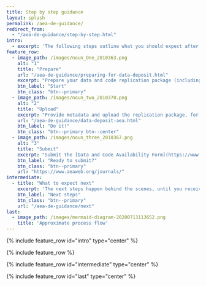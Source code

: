 ```yaml
---
title: Step by step guidance
layout: splash
permalink: /aea-de-guidance/
redirect_from:
  - "/aea-de-guidance/step-by-step.html"
intro: 
  - excerpt: 'The following steps outline what you should expect after conditional acceptance of your manuscript, in compliance with the [AEA Data and Code Availability Policy](https://www.aeaweb.org/journals/policies/data-code):'
feature_row:
  - image_path: /images/noun_One_2010363.png
    alt: "1"
    title: "Prepare"
    url: "/aea-de-guidance/preparing-for-data-deposit.html"
    excerpt: "Prepare your data and code replication package (including data citations and provenance information). You can do this at any time, even before submitting to the AEA journals."
    btn_label: "Start"
    btn_class: "btn--primary"
  - image_path: /images/noun_two_2010370.png
    alt: "2"
    title: "Upload"
    excerpt: "Provide metadata and upload the replication package, for verification and subsequently publication"
    url: "/aea-de-guidance/data-deposit-aea.html"
    btn_label: "Do it!"
    btn_class: "btn--primary btn--center"
  - image_path: /images/noun_three_2010367.png
    alt: "3"
    title: "Submit"
    excerpt: "Submit the [Data and Code Availability Form](https://www.aeaweb.org/journals/forms/data-code-availability) together with your manuscript native files as instructed, and as per guidelines at your journal (for example, [AER guidelines](https://www.aeaweb.org/journals/aer/submissions/accepted-articles/styleguide))."
    btn_label: "Ready to submit?"
    btn_class: "btn--primary"
    url: "https://www.aeaweb.org/journals/"
intermediate:
  - title: "What to expect next"
    excerpt: 'The next steps happen behind the scenes, until you receive the replication report:'
    btn_label: "Next steps"
    btn_class: "btn--primary"
    url: "/aea-de-guidance/next"
last:
  - image_path: /images/mermaid-diagram-20200713113652.png
    title: 'Approximate process flow'
---
```


{% include feature_row id="intro" type="center" %}

{% include feature_row %}


{% include feature_row id="intermediate" type="center" %}

{% include feature_row id="last" type="center" %}




<!-- Icons by Michał Kamiński from the Noun Project Creative Commons License -->
